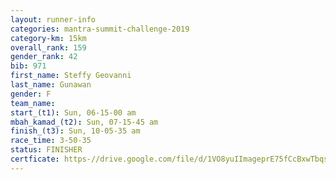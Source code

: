 ```yaml
---
layout: runner-info 
categories: mantra-summit-challenge-2019 
category-km: 15km 
overall_rank: 159
gender_rank: 42
bib: 971
first_name: Steffy Geovanni
last_name: Gunawan
gender: F
team_name: 
start_(t1): Sun, 06-15-00 am
mbah_kamad_(t2): Sun, 07-15-45 am
finish_(t3): Sun, 10-05-35 am
race_time: 3-50-35
status: FINISHER
certficate: https-//drive.google.com/file/d/1VO8yuIImageprE75fCcBxwTbqsEmy99-/view?usp=sharing
---
```

